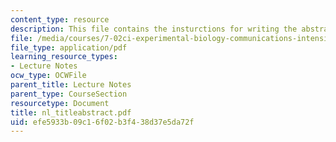 ```yaml
---
content_type: resource
description: This file contains the insturctions for writing the abstract.
file: /media/courses/7-02ci-experimental-biology-communications-intensive-spring-2005/efe5933b09c16f02b3f438d37e5da72f_nl_titleabstract.pdf
file_type: application/pdf
learning_resource_types:
- Lecture Notes
ocw_type: OCWFile
parent_title: Lecture Notes
parent_type: CourseSection
resourcetype: Document
title: nl_titleabstract.pdf
uid: efe5933b-09c1-6f02-b3f4-38d37e5da72f
---
```

